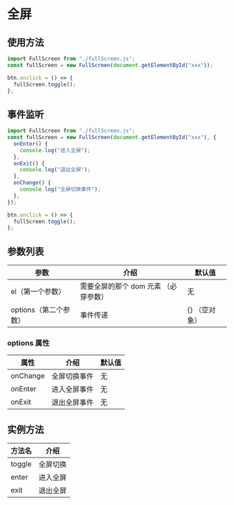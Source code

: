 # 全屏

## 使用方法

```js
import FullScreen from "./fullScreen.js";
const fullScreen = new FullScreen(document.getElementById("xxx"));

btn.onclick = () => {
  fullScreen.toggle();
};
```

## 事件监听

```js
import FullScreen from "./fullScreen.js";
const fullScreen = new FullScreen(document.getElementById("xxx"), {
  onEnter() {
    console.log("进入全屏");
  },
  onExit() {
    console.log("退出全屏");
  },
  onChange() {
    console.log("全屏切换事件");
  },
});

btn.onclick = () => {
  fullScreen.toggle();
};
```

## 参数列表

| 参数                  | 介绍                                 | 默认值        |
| --------------------- | ------------------------------------ | ------------- |
| el（第一个参数）      | 需要全屏的那个 dom 元素 （必穿参数） | 无            |
| options（第二个参数） | 事件传递                             | {} （空对象） |

### options 属性

| 属性     | 介绍         | 默认值 |
| -------- | ------------ | ------ |
| onChange | 全屏切换事件 | 无     |
| onEnter  | 进入全屏事件 | 无     |
| onExit   | 退出全屏事件 | 无     |

## 实例方法

| 方法名 | 介绍     |
| ------ | -------- |
| toggle | 全屏切换 |
| enter  | 进入全屏 |
| exit   | 退出全屏 |
